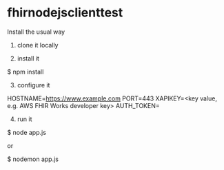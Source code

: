 # fhirnodejsclienttest

Install the usual way

1) clone it locally

2) install it

$ npm install

3) configure it

HOSTNAME=https://www.example.com
PORT=443
XAPIKEY=<key value, e.g. AWS FHIR Works developer key>
AUTH_TOKEN=<oauth token>

4) run it

$ node app.js

or 

$ nodemon app.js